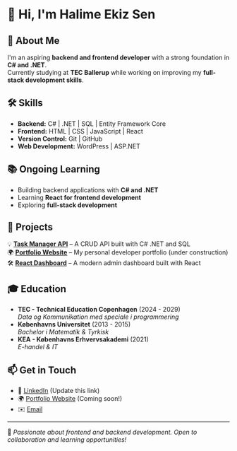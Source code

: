 # 👋 Hi, I'm Halime Ekiz Sen  

## 🚀 About Me
I'm an aspiring **backend and frontend developer** with a strong foundation in **C# and .NET**.  
Currently studying at **TEC Ballerup** while working on improving my **full-stack development skills**.

## 🛠️ Skills
- **Backend:** C# | .NET | SQL | Entity Framework Core  
- **Frontend:** HTML | CSS | JavaScript | React  
- **Version Control:** Git | GitHub  
- **Web Development:** WordPress | ASP.NET  

## 📚 Ongoing Learning
- Building backend applications with **C# and .NET**  
- Learning **React for frontend development**  
- Exploring **full-stack development**  

## 🔨 Projects
💡 **[Task Manager API](https://github.com/halimeekiz/task-manager-api)** – A CRUD API built with C# .NET and SQL  
🌍 **[Portfolio Website](https://github.com/halimeekiz/portfolio)** – My personal developer portfolio (under construction)  
🛠️ **[React Dashboard](https://github.com/halimeekiz/react-dashboard)** – A modern admin dashboard built with React  

## 🎓 Education
- **TEC - Technical Education Copenhagen** (2024 - 2029)  
  *Data og Kommunikation med speciale i programmering*  
- **Københavns Universitet** (2013 - 2015)  
  *Bachelor i Matematik & Tyrkisk*  
- **KEA - Københavns Erhvervsakademi** (2021)  
  *E-handel & IT*  

## 📫 Get in Touch
- 💼 [LinkedIn](https://www.linkedin.com/in/halimeekizsen) (Update this link)  
- 🌍 [Portfolio Website](https://yourwebsite.com) (Coming soon!)  
- ✉️ [Email](mailto:your.email@example.com)  

---
🚀 *Passionate about frontend and backend development. Open to collaboration and learning opportunities!*  
